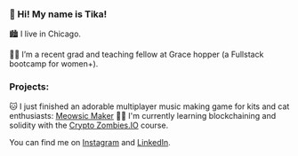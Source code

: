 ### 👋 Hi! My name is Tika!

🏙 I live in Chicago.

👩‍🏫 I’m a recent grad and teaching fellow at Grace hopper (a Fullstack bootcamp for women+). 

### Projects:
🐱 I just finished an adorable multiplayer music making game for kits and cat enthusiasts: [Meowsic Maker][3]
🧟‍♀️ I'm currently learning blockchaining and solidity with the [Crypto Zombies.IO][4] course.

<!-- Social Media:-->
You can find me on [Instagram][1] and [LinkedIn][2].
<!-- Icons -->
<!-- Links to your social media accounts -->
[1]: https://instagram.com/tikallyn
[2]: https://www.linkedin.com/in/tika-llyn/
[3]: http://meowsicmaker.herokuapp.com
[4]: https://cryptozombies.io/
<!--
**tikallyn/tikallyn** is a ✨ _special_ ✨ repository because its `README.md` (this file) appears on your GitHub profile.

Here are some ideas to get you started:

- 🔭 I’m currently working on ...
- 🌱 I’m currently learning ...
- 👯 I’m looking to collaborate on ...
- 🤔 I’m looking for help with ...
- 💬 Ask me about ...
- 📫 How to reach me: ...
- 😄 Pronouns: ...
- ⚡ Fun fact: ...
-->
